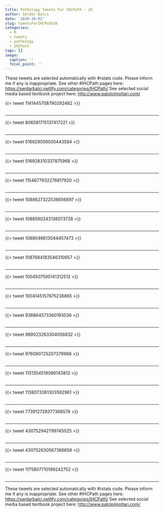 ```yaml
---
title: Pathology Tweets For IHCPath - 26
author: Serdar Balci
date: '2019-10-02'
slug: tweetsForIHCPath26
categories:
  - R
  - tweets
  - pathology
  - IHCPath
tags: []
image:
  caption: ''
  focal_point: ''
---
```



These tweets are selected automatically with #rstats code. Please inform me if any is inappropriate.
See other #IHCPath pages here: https://serdarbalci.netlify.com/categories/IHCPath/ 
See selected social media based textbook project here: http://www.patolojinotlari.com/

{{< tweet 1141445708790292482 >}}
<br>
<br>
<hr>
{{< tweet 806581715137417221 >}}
<br>
<br>
<hr>
{{< tweet 516929056005443584 >}}
<br>
<br>
<hr>
{{< tweet 516928310337875968 >}}
<br>
<br>
<hr>
{{< tweet 1154677932276817920 >}}
<br>
<br>
<hr>
{{< tweet 1088627322536656897 >}}
<br>
<br>
<hr>
{{< tweet 1088590243136073728 >}}
<br>
<br>
<hr>
{{< tweet 1088046613044457473 >}}
<br>
<br>
<hr>
{{< tweet 1087684183546310657 >}}
<br>
<br>
<hr>
{{< tweet 1004507595141312512 >}}
<br>
<br>
<hr>
{{< tweet 1004145157875236865 >}}
<br>
<br>
<hr>
{{< tweet 938864573360193536 >}}
<br>
<br>
<hr>
{{< tweet 989023263304056832 >}}
<br>
<br>
<hr>
{{< tweet 976080725207379968 >}}
<br>
<br>
<hr>
{{< tweet 1131354519089143813 >}}
<br>
<br>
<hr>
{{< tweet 1138073361303592961 >}}
<br>
<br>
<hr>
{{< tweet 773912728377368576 >}}
<br>
<br>
<hr>
{{< tweet 430752942799745025 >}}
<br>
<br>
<hr>
{{< tweet 430752630567366656 >}}
<br>
<br>
<hr>
{{< tweet 1175807710199242752 >}}
<br>
<br>
<hr>


These tweets are selected automatically with #rstats code. Please inform me if any is inappropriate.
See other #IHCPath pages here: https://serdarbalci.netlify.com/categories/IHCPath/ 
See selected social media based textbook project here: http://www.patolojinotlari.com/
